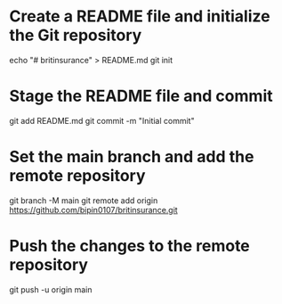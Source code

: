 # Create a README file and initialize the Git repository
echo "# britinsurance" > README.md
git init

# Stage the README file and commit
git add README.md
git commit -m "Initial commit"

# Set the main branch and add the remote repository
git branch -M main
git remote add origin https://github.com/bipin0107/britinsurance.git

# Push the changes to the remote repository
git push -u origin main
